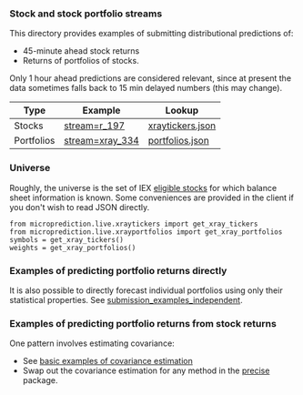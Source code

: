 
### Stock and stock portfolio streams

This directory provides examples of submitting distributional predictions of:
  - 45-minute ahead stock returns
  - Returns of portfolios of stocks. 
  
Only 1 hour ahead predictions are considered relevant, since at present the data sometimes falls back to 15 min delayed numbers (this may change).  


 | Type           | Example                                                                                   | Lookup       |
 |----------------|-------------------------------------------------------------------------------------------|---------------|
 | Stocks         | [stream=r_197](https://www.microprediction.org/stream_dashboard.html?stream=r_197)        | [xraytickers.json](https://raw.githubusercontent.com/microprediction/microprediction/master/microprediction/live/xraytickers.json) |
 | Portfolios     | [stream=xray_334](https://www.microprediction.org/stream_dashboard.html?stream=xray_334) | [portfolios.json](https://raw.githubusercontent.com/microprediction/microprediction/master/microprediction/live/xrayportfolios.json) |

### Universe
Roughly, the universe is the set of IEX [eligible stocks](https://iextrading.com/trading/eligible-symbols/) for which balance sheet information is known. Some conveniences are provided in the client if you don't wish to read JSON directly. 

    from microprediction.live.xraytickers import get_xray_tickers 
    from microprediction.live.xrayportfolios import get_xray_portfolios
    symbols = get_xray_tickers()
    weights = get_xray_portfolios()
      
      
### Examples of predicting portfolio returns directly

It is also possible to directly forecast individual portfolios using only their statistical properties. See [submission_examples_independent](https://github.com/microprediction/microprediction/tree/master/submission_examples_independent). 
      
### Examples of predicting portfolio returns from stock returns

One pattern involves estimating covariance:

 - See [basic examples of covariance estimation](https://github.com/microprediction/precise/blob/main/examples_basic_usage/running_empirical_population_covariance.py) 
 - Swap out the covariance estimation for any method in the [precise](https://github.com/microprediction/precise) package. 
 


